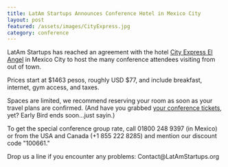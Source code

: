```yaml
---
title: LatAm Startups Announces Conference Hotel in Mexico City
layout: post
featured: /assets/images/CityExpress.jpg
category: conference
---
```


<p>
LatAm Startups has reached an agreement with the hotel <a href="https://www.cityexpress.com/">City Express El Angel</a> in Mexico City to host the many conference attendees visiting from out of town.
</p>

<p>
Prices start at $1463 pesos, roughly USD $77, and include breakfast, internet, gym access, and taxes.
</p>
<!--more-->
<p>
Spaces are limited, we recommend reserving your room as soon as your travel plans are confirmed. (And have you grabbed <a href="https://www.latamstartups.org/tickets.html">your conference tickets</a>, yet? Early Bird ends soon...just sayin.)
</p>
<p>
To get the special conference group rate, call 01800 248 9397 (in Mexico) or from the USA and Canada (+1 855 222 8285) and mention our discount code "100661."
</p>

<p>
Drop us a line if you encounter any problems: Contact@LatAmStartups.org
</p>

